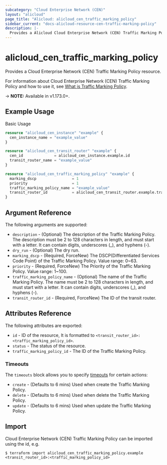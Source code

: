 ```yaml
---
subcategory: "Cloud Enterprise Network (CEN)"
layout: "alicloud"
page_title: "Alicloud: alicloud_cen_traffic_marking_policy"
sidebar_current: "docs-alicloud-resource-cen-traffic-marking-policy"
description: |-
  Provides a Alicloud Cloud Enterprise Network (CEN) Traffic Marking Policy resource.
---
```


# alicloud\_cen\_traffic\_marking\_policy

Provides a Cloud Enterprise Network (CEN) Traffic Marking Policy resource.

For information about Cloud Enterprise Network (CEN) Traffic Marking Policy and how to use it, see [What is Traffic Marking Policy](https://help.aliyun.com/document_detail/419025.html).

-> **NOTE:** Available in v1.173.0+.

## Example Usage

Basic Usage

```terraform
resource "alicloud_cen_instance" "example" {
  cen_instance_name = "example_value"
}

resource "alicloud_cen_transit_router" "example" {
  cen_id              = alicloud_cen_instance.example.id
  transit_router_name = "example_value"
}

resource "alicloud_cen_traffic_marking_policy" "example" {
  marking_dscp                = 1
  priority                    = 1
  traffic_marking_policy_name = "example_value"
  transit_router_id           = alicloud_cen_transit_router.example.transit_router_id
}
```

## Argument Reference

The following arguments are supported:

* `description` - (Optional) The description of the Traffic Marking Policy. The description must be 2 to 128 characters in length, and must start with a letter. It can contain digits, underscores (_), and hyphens (-).
* `dry_run` - (Optional) The dry run.
* `marking_dscp` - (Required, ForceNew) The DSCP(Differentiated Services Code Point) of the Traffic Marking Policy. Value range: 0~63.
* `priority` - (Required, ForceNew) The Priority of the Traffic Marking Policy. Value range: 1~100.
* `traffic_marking_policy_name` - (Optional) The name of the Traffic Marking Policy. The name must be 2 to 128 characters in length, and must start with a letter. It can contain digits, underscores (_), and hyphens (-).
* `transit_router_id` - (Required, ForceNew) The ID of the transit router.

## Attributes Reference

The following attributes are exported:

* `id` - ID of the resource, It is formatted to `<transit_router_id>:<traffic_marking_policy_id>`.
* `status` - The status of the resource.
* `traffic_marking_policy_id` - The ID of the Traffic Marking Policy.

### Timeouts

The `timeouts` block allows you to specify [timeouts](https://www.terraform.io/docs/configuration-0-11/resources.html#timeouts) for certain actions:

* `create` - (Defaults to 6 mins) Used when create the Traffic Marking Policy.
* `delete` - (Defaults to 6 mins) Used when delete the Traffic Marking Policy.
* `update` - (Defaults to 6 mins) Used when update the Traffic Marking Policy.

## Import

Cloud Enterprise Network (CEN) Traffic Marking Policy can be imported using the id, e.g.

```shell
$ terraform import alicloud_cen_traffic_marking_policy.example <transit_router_id>:<traffic_marking_policy_id>
```